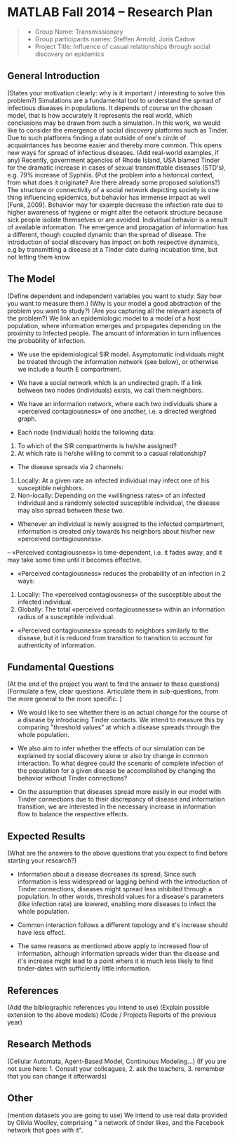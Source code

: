 # MATLAB Fall 2014 – Research Plan

> * Group Name: Transmissionary
> * Group participants names: Steffen Arnold, Joris Cadow
> * Project Title: Influence of casual relationships through social discovery on epidemics

## General Introduction

(States your motivation clearly: why is it important / interesting to solve this problem?)
Simulations are a fundamental tool to understand the spread of infectious diseases in populations. It depends of course on the chosen model, that is how accurately it represents the real world, which conclusions may be drawn from such a simulation. In this work, we would like to consider the emergence of social discovery platforms such as Tinder. Due to such platforms finding a date outside of one's circle of acquaintances has become easier and thereby more common. This opens new ways for spread of infectious diseases.
(Add real-world examples, if any)
Recently, government agencies of Rhode Island, USA blamed Tinder for the dramatic increase in cases of sexual transmittable diseases (STD's), e.g. 79% increase of Syphilis.
(Put the problem into a historical context, from what does it originate? Are there already some proposed solutions?)
The structure or connectivity of a social network depicting society is one thing influencing epidemics, but behavior has immense impact as well [Funk, 2009]. Behavior may for example decrease the infection rate due to higher awareness of hygiene or might alter the network structure because sick people isolate themselves or are avoided. Individual behavior is a result of available information. The emergence and propagation of information has a different, though coupled dynamic than the spread of disease. The introduction of social discovery has impact on both respective dynamics, e.g by transmitting a disease at a Tinder date during incubation time, but not letting them know

## The Model

(Define dependent and independent variables you want to study. Say how you want to measure them.) (Why is your model a good abstraction of the problem you want to study?) (Are you capturing all the relevant aspects of the problem?)
We link an epidemiologic model to a model of a host population, where information emerges and propagates depending on the proximity to Infected people. The amount of information in turn influences the probability of infection.

- We use the epidemiological SIR model. Asymptomatic individuals might be treated through the information network (see below), or otherwise we include a fourth E compartment.

- We have a social network which is an undirected graph. If a link between two nodes (individuals) exists, we call them neighbors.

- We have an information network, where each two individuals share a «perceived contagiousness» of one another, i.e. a directed weighted graph.

- Each node (individual) holds the following data:
1) To which of the SIR compartments is he/she assigned?
2) At which rate is he/she willing to commit to a casual relationship?

- The disease spreads via 2 channels:
1) Locally: At a given rate an infected individual may infect one of his susceptible neighbors.
2) Non-locally: Depending on the «willingness rates» of an infected individual and a randomly selected susceptible individual, the disease may also spread between these two.

- Whenever an individual is newly assigned to the infected compartment, information is created only towards his neighbors about his/her new «perceived contagiousness».

– «Perceived contagiousness» is time-dependent, i.e. it fades away, and it may take some time until it becomes effective.

- «Perceived contagiousness» reduces the probability of an infection in 2 ways:
1) Locally: The «perceived contagiousness» of the susceptible about the infected individual.
2) Globally: The total «perceived contagiousnesses» within an information radius of a susceptible individual.

- «Perceived contagiousness» spreads to neighbors similarly to the disease, but it is reduced from transition to transition to account for authenticity of information.


## Fundamental Questions

(At the end of the project you want to find the answer to these questions)
(Formulate a few, clear questions. Articulate them in sub-questions, from the more general to the more specific. )

- We would like to see whether there is an actual change for the course of a disease by introducing Tinder contacts. We intend to measure this by comparing "threshold values" at which a disease spreads through the whole population.

- We also aim to infer whether the effects of our simulation can be explained by social discovery alone or also by change in common interaction. To what degree could the scenario of complete infection of the population for a given disease be accomplished by changing the behavior without Tinder connections?

- On the assumption that diseases spread more easily in our model with Tinder connections due to their discrepancy of disease and information transition, we are interested in the necessary increase in information flow to balance the respective effects.

## Expected Results

(What are the answers to the above questions that you expect to find before starting your research?)
- Information about a disease decreases its spread. Since such information is less widespread or lagging behind with the introduction of Tinder connections, diseases might spread less inhibited through a population. In other words, threshold values for a disease's parameters (like infection rate) are lowered, enabling more diseases to infect the whole population.

- Common interaction follows a different topology and it's increase should have less effect.

- The same reasons as mentioned above apply to increased flow of information, although information spreads wider than the disease and it's increase might lead to a point where it is much less likely to find tinder-dates with sufficiently little information.

## References

(Add the bibliographic references you intend to use)
(Explain possible extension to the above models)
(Code / Projects Reports of the previous year)


## Research Methods

(Cellular Automata, Agent-Based Model, Continuous Modeling...) (If you are not sure here: 1. Consult your colleagues, 2. ask the teachers, 3. remember that you can change it afterwards)


## Other

(mention datasets you are going to use)
We intend to use real data provided by Olivia Woolley, comprising " a network of tinder likes, and the Facebook network that goes with it".
